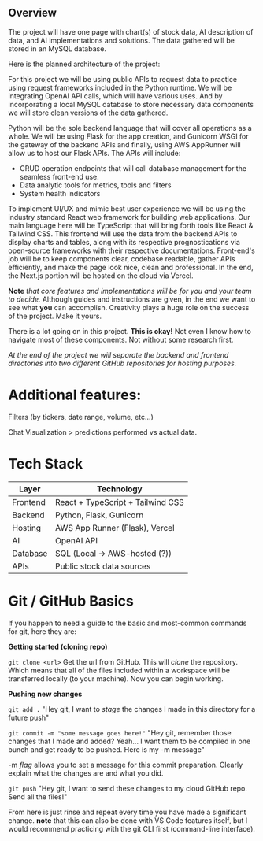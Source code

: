 
## Overview ##

The project will have one page with chart(s) of stock data, AI description of data, and AI implementations and solutions. The data gathered will be stored in an MySQL database.

Here is the planned architecture of the project:

For this project we will be using public APIs to request data to practice using request frameworks included in the Python runtime. We will be integrating OpenAI API calls, which will have various uses. And by incorporating a local MySQL database to store necessary data components we will store clean versions of the data gathered.

Python will be the sole backend language that will cover all operations as a whole. We will be using Flask for the app creation, and Gunicorn WSGI for the gateway of the backend APIs and finally, using AWS AppRunner will allow us to host our Flask APIs. 
The APIs will include:
- CRUD operation endpoints that will call database management for the seamless front-end use.
- Data analytic tools for metrics, tools and filters
- System health indicators

To implement UI/UX and mimic best user experience we will be using the industry standard React web framework for building web applications. Our main language here will be TypeScript that will bring forth tools like React & Tailwind CSS. This frontend will use the data from the backend APIs to display charts and tables, along with its respective prognostications via open-source frameworks with their respective documentations. 
Front-end's job will be to keep components clear, codebase readable, gather APIs efficiently, and make the page look nice, clean and professional. In the end, the Next.js portion will be hosted on the cloud via Vercel.

**Note** *that core features and implementations will be for you and your team to decide.* 
Although guides and instructions are given, in the end we want to see what **you** can accomplish. Creativity plays a huge role on the success of the project. Make it yours.

There is a lot going on in this project. **This is okay!** Not even I know how 
to navigate most of these components. Not without some research first.

*At the end of the project we will separate the backend and frontend directories into two different GitHub repositories for hosting purposes.*

# Additional features:

Filters (by tickers, date range, volume, etc...)

Chat Visualization > predictions performed vs actual data. 

# Tech Stack

| Layer      | Technology                         |
|------------|------------------------------------|
| Frontend   | React + TypeScript + Tailwind CSS  |
| Backend    | Python, Flask, Gunicorn            |
| Hosting    | AWS App Runner (Flask), Vercel     |
| AI         | OpenAI API                         |
| Database   | SQL (Local -> AWS-hosted (?))      |
| APIs       | Public stock data sources          |

# Git / GitHub Basics #

If you happen to need a guide to the basic and most-common commands for git, here they are:

**Getting started (cloning repo)**

`git clone <url>`
Get the url from GitHub.
This will *clone* the repository. Which means that all of the files included within a workspace will
be transferred locally (to your machine). Now you can begin working.

**Pushing new changes**

`git add .`
"Hey git, I want to *stage* the changes I made in this directory for a future push"

`git commit -m "some message goes here!"`
"Hey git, remember those changes that I made and added? Yeah... I want them to be compiled in one bunch
and get ready to be pushed. Here is my -m message"

-m *flag* allows you to set a message for this commit preparation. Clearly explain what the changes are and what you did.

`git push`
"Hey git, I want to send these changes to my cloud GitHub repo. Send all the files!"

From here is just rinse and repeat every time you have made a significant change.
**note** that this can also be done with VS Code features itself, but I would recommend practicing with 
the git CLI first (command-line interface).
